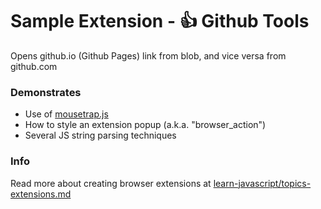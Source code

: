 # Sample Extension - 👍 Github Tools

Opens github.io (Github Pages) link from blob, and vice versa from github.com

### Demonstrates

- Use of [mousetrap.js](https://github.com/ccampbell/mousetrap)
- How to style an extension popup (a.k.a. "browser_action")
- Several JS string parsing techniques


### Info

Read more about creating browser extensions at [learn-javascript/topics-extensions.md](https://github.com/omundy/learn-javascript/blob/main/topics-extensions.md)
